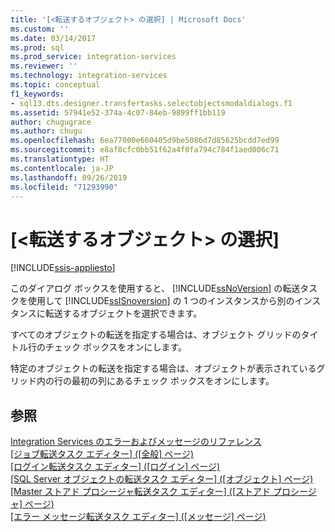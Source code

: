 ```yaml
---
title: '[<転送するオブジェクト> の選択] | Microsoft Docs'
ms.custom: ''
ms.date: 03/14/2017
ms.prod: sql
ms.prod_service: integration-services
ms.reviewer: ''
ms.technology: integration-services
ms.topic: conceptual
f1_keywords:
- sql13.dts.designer.transfertasks.selectobjectsmodaldialogs.f1
ms.assetid: 57941e52-374a-4c07-84eb-9899ff1bb119
author: chugugrace
ms.author: chugu
ms.openlocfilehash: 6ea77000e660405d9be5086d7d85625bcdd7ed99
ms.sourcegitcommit: e8af8cfc0bb51f62a4f0fa794c784f1aed006c71
ms.translationtype: HT
ms.contentlocale: ja-JP
ms.lasthandoff: 09/26/2019
ms.locfileid: "71293990"
---
```

# <a name="select-objects-to-transfer"></a>[<転送するオブジェクト> の選択]

[!INCLUDE[ssis-appliesto](../../includes/ssis-appliesto-ssvrpluslinux-asdb-asdw-xxx.md)]


  このダイアログ ボックスを使用すると、 [!INCLUDE[ssNoVersion](../../includes/ssnoversion-md.md)] の転送タスクを使用して [!INCLUDE[ssISnoversion](../../includes/ssisnoversion-md.md)] の 1 つのインスタンスから別のインスタンスに転送するオブジェクトを選択できます。  
  
 すべてのオブジェクトの転送を指定する場合は、オブジェクト グリッドのタイトル行のチェック ボックスをオンにします。  
  
 特定のオブジェクトの転送を指定する場合は、オブジェクトが表示されているグリッド内の行の最初の列にあるチェック ボックスをオンにします。  
  
## <a name="see-also"></a>参照  
 [Integration Services のエラーおよびメッセージのリファレンス](../../integration-services/integration-services-error-and-message-reference.md)   
 [[ジョブ転送タスク エディター] ([全般] ページ)](../../integration-services/control-flow/transfer-jobs-task-editor-general-page.md)   
 [[ログイン転送タスク エディター] &#40;[ログイン] ページ&#41;](../../integration-services/control-flow/transfer-logins-task-editor-logins-page.md)   
 [[SQL Server オブジェクトの転送タスク エディター] &#40;[オブジェクト] ページ&#41;](../../integration-services/control-flow/transfer-sql-server-objects-task-editor-objects-page.md)   
 [[Master ストアド プロシージャ転送タスク エディター] ([ストアド プロシージャ] ページ)](../../integration-services/control-flow/transfer-master-stored-procedures-task-editor-stored-procedures-page.md)   
 [[エラー メッセージ転送タスク エディター] ([メッセージ] ページ)](../../integration-services/control-flow/transfer-error-messages-task-editor-messages-page.md)  
  
  

